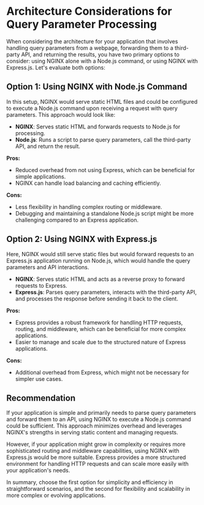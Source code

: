 # Architecture Considerations for Query Parameter Processing

When considering the architecture for your application that involves handling query parameters from a webpage, forwarding them to a third-party API, and returning the results, you have two primary options to consider: using NGINX alone with a Node.js command, or using NGINX with Express.js. Let's evaluate both options:

## Option 1: Using NGINX with Node.js Command

In this setup, NGINX would serve static HTML files and could be configured to execute a Node.js command upon receiving a request with query parameters. This approach would look like:

- **NGINX**: Serves static HTML and forwards requests to Node.js for processing.
- **Node.js**: Runs a script to parse query parameters, call the third-party API, and return the result.

**Pros:**
- Reduced overhead from not using Express, which can be beneficial for simple applications.
- NGINX can handle load balancing and caching efficiently.

**Cons:**
- Less flexibility in handling complex routing or middleware.
- Debugging and maintaining a standalone Node.js script might be more challenging compared to an Express application.

## Option 2: Using NGINX with Express.js

Here, NGINX would still serve static files but would forward requests to an Express.js application running on Node.js, which would handle the query parameters and API interactions.

- **NGINX**: Serves static HTML and acts as a reverse proxy to forward requests to Express.
- **Express.js**: Parses query parameters, interacts with the third-party API, and processes the response before sending it back to the client.

**Pros:**
- Express provides a robust framework for handling HTTP requests, routing, and middleware, which can be beneficial for more complex applications.
- Easier to manage and scale due to the structured nature of Express applications.

**Cons:**
- Additional overhead from Express, which might not be necessary for simpler use cases.

## Recommendation

If your application is simple and primarily needs to parse query parameters and forward them to an API, using NGINX to execute a Node.js command could be sufficient. This approach minimizes overhead and leverages NGINX's strengths in serving static content and managing requests.

However, if your application might grow in complexity or requires more sophisticated routing and middleware capabilities, using NGINX with Express.js would be more suitable. Express provides a more structured environment for handling HTTP requests and can scale more easily with your application's needs.

In summary, choose the first option for simplicity and efficiency in straightforward scenarios, and the second for flexibility and scalability in more complex or evolving applications.

